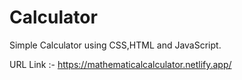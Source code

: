 # Calculator
Simple Calculator using CSS,HTML and JavaScript.

URL Link :- https://mathematicalcalculator.netlify.app/
